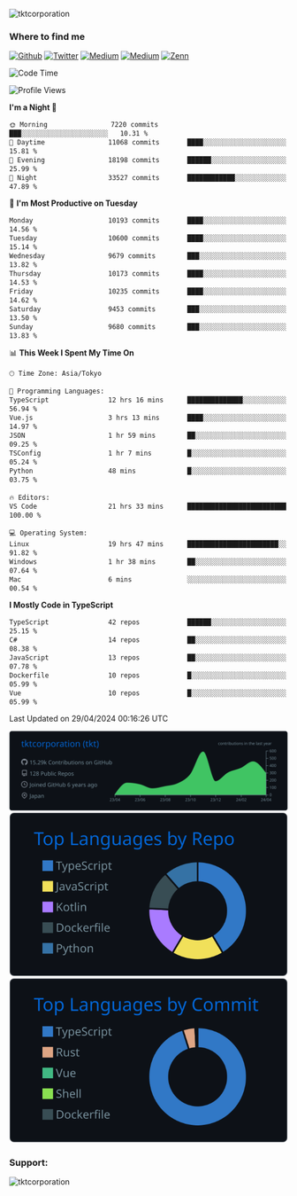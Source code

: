 <p align="left"> <img src="https://komarev.com/ghpvc/?username=tktcorporation&label=Profile%20views&color=0e75b6&style=flat" alt="tktcorporation" /> </p>

<h3>Where to find me</h3>
<p>
<a href="https://github.com/tktcorporation" target="_blank"><img alt="Github" src="https://img.shields.io/badge/GitHub-%2312100E.svg?&style=for-the-badge&logo=Github&logoColor=white" /></a>
<a href="https://twitter.com/tktcorporation" target="_blank"><img alt="Twitter" src="https://img.shields.io/badge/twitter-%231DA1F2.svg?&style=for-the-badge&logo=twitter&logoColor=white" /></a>
<a href="https://www.linkedin.com/in/tktcorporation" target="_blank"><img alt="Medium" src="https://img.shields.io/badge/linkdin-0a66c2.svg?&style=for-the-badge&logo=linkedin&logoColor=white" /></a>
<a href="https://qiita.com/tktcorporation" target="_blank"><img alt="Medium" src="https://img.shields.io/badge/qiita-55C500.svg?&style=for-the-badge&logo=qiita&logoColor=white" /></a>
<a href="https://zenn.dev/tktcorporation" target="_blank"><img alt="Zenn" src="https://img.shields.io/badge/Zenn-3EA8FF.svg?&style=for-the-badge&logo=Zenn&logoColor=white" /></a>
</p>
  
<!--START_SECTION:waka-->
![Code Time](http://img.shields.io/badge/Code%20Time-1%2C518%20hrs%2019%20mins-blue)

![Profile Views](http://img.shields.io/badge/Profile%20Views-0-blue)

**I'm a Night 🦉** 

```text
🌞 Morning                7220 commits        ███░░░░░░░░░░░░░░░░░░░░░░   10.31 % 
🌆 Daytime                11068 commits       ████░░░░░░░░░░░░░░░░░░░░░   15.81 % 
🌃 Evening                18198 commits       ██████░░░░░░░░░░░░░░░░░░░   25.99 % 
🌙 Night                  33527 commits       ████████████░░░░░░░░░░░░░   47.89 % 
```
📅 **I'm Most Productive on Tuesday** 

```text
Monday                   10193 commits       ████░░░░░░░░░░░░░░░░░░░░░   14.56 % 
Tuesday                  10600 commits       ████░░░░░░░░░░░░░░░░░░░░░   15.14 % 
Wednesday                9679 commits        ███░░░░░░░░░░░░░░░░░░░░░░   13.82 % 
Thursday                 10173 commits       ████░░░░░░░░░░░░░░░░░░░░░   14.53 % 
Friday                   10235 commits       ████░░░░░░░░░░░░░░░░░░░░░   14.62 % 
Saturday                 9453 commits        ███░░░░░░░░░░░░░░░░░░░░░░   13.50 % 
Sunday                   9680 commits        ███░░░░░░░░░░░░░░░░░░░░░░   13.83 % 
```


📊 **This Week I Spent My Time On** 

```text
🕑︎ Time Zone: Asia/Tokyo

💬 Programming Languages: 
TypeScript               12 hrs 16 mins      ██████████████░░░░░░░░░░░   56.94 % 
Vue.js                   3 hrs 13 mins       ████░░░░░░░░░░░░░░░░░░░░░   14.97 % 
JSON                     1 hr 59 mins        ██░░░░░░░░░░░░░░░░░░░░░░░   09.25 % 
TSConfig                 1 hr 7 mins         █░░░░░░░░░░░░░░░░░░░░░░░░   05.24 % 
Python                   48 mins             █░░░░░░░░░░░░░░░░░░░░░░░░   03.75 % 

🔥 Editors: 
VS Code                  21 hrs 33 mins      █████████████████████████   100.00 % 

💻 Operating System: 
Linux                    19 hrs 47 mins      ███████████████████████░░   91.82 % 
Windows                  1 hr 38 mins        ██░░░░░░░░░░░░░░░░░░░░░░░   07.64 % 
Mac                      6 mins              ░░░░░░░░░░░░░░░░░░░░░░░░░   00.54 % 
```

**I Mostly Code in TypeScript** 

```text
TypeScript               42 repos            ██████░░░░░░░░░░░░░░░░░░░   25.15 % 
C#                       14 repos            ██░░░░░░░░░░░░░░░░░░░░░░░   08.38 % 
JavaScript               13 repos            ██░░░░░░░░░░░░░░░░░░░░░░░   07.78 % 
Dockerfile               10 repos            █░░░░░░░░░░░░░░░░░░░░░░░░   05.99 % 
Vue                      10 repos            █░░░░░░░░░░░░░░░░░░░░░░░░   05.99 % 
```




 Last Updated on 29/04/2024 00:16:26 UTC
<!--END_SECTION:waka-->

[![](https://raw.githubusercontent.com/tktcorporation/tktcorporation/master/profile-summary-card-output/github_dark/0-profile-details.svg)](https://github.com/vn7n24fzkq/github-profile-summary-cards)
[![](https://raw.githubusercontent.com/tktcorporation/tktcorporation/master/profile-summary-card-output/github_dark/1-repos-per-language.svg)](https://github.com/vn7n24fzkq/github-profile-summary-cards) [![](https://raw.githubusercontent.com/tktcorporation/tktcorporation/master/profile-summary-card-output/github_dark/2-most-commit-language.svg)](https://github.com/vn7n24fzkq/github-profile-summary-cards)

<h3 align="left">Support:</h3>
<p><a href="https://www.buymeacoffee.com/tktcorporation"> <img align="left" src="https://cdn.buymeacoffee.com/buttons/v2/default-yellow.png" height="50" width="210" alt="tktcorporation" /></a></p><br><br>
